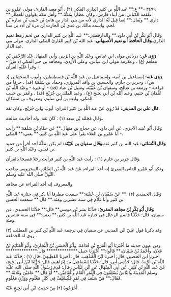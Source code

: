 ٣٤٩٩ -** ع:** عَبد اللَّهِ بن كثير الداري المكي (٢) ، أَبُو معبد القارئ، مولى عَمْرو بن علقمة الكناني، من أبناء فارس. وكان عطارا بِمَكَّةَ،** وأهل مكة يقولون للعطار:** داري.** ويُقال:** إنما قِيلَ لَهُ الداري لأنه من بني الدار بن هانئ بْن حبيب بْن نمارة بْن لخم، واسمه مالك بن عدي بْن الحارث بْن مرة بْن ادد بن سبأ.

وَقَال أَبُو بَكْرِ بْنُ أَبي داود،** والدارقطني:** عَبد اللَّهِ بن كثير الداري من لخم رهط تميم الداري.**وَقَال الحافظ أبو نعيم الأصبهاني:** عَبد الله بْن كثير القارئ المكي الداري، مولى بني عبد الدار.

**رَوَى عَن:** درباس مولى ابن عباس، وعَبْد اللَّهِ بن الزبير، وأبي المنهال عَبْد الرَّحْمَنِ بْن مطعم (ع) ، وعكرمة مولى ابن عباس، وعلي الأزدي، ومجاهد بن جبر المكي (د س) - وقرأ عَلَيْهِ القرآن -.

**رَوَى عَنه:** إسماعيل بن أمية، وإسماعيل بن عَبد اللَّهِ بْنِ قسطنطين، وأيوب السختياني (د س) ، وجرير بن حازم، والحسين بن واقد المروزي، وحماد بن سَلَمَةَ (قد) ، حرفا من قراءته - وزمعة بن صَالِحٍ، وسفيان بْن عُيَيْنَة، وشبل بْن عباد (قد) - أو غيره - وعَبْد اللَّهِ بْن عُثْمَانَ بْن خثيم، وعبد الله بْن أَبي نجيح (ع) ، وعبد الملك بن جُرَيْج (قد) ، وعُمَر بن حبيب المكي، وليث بن أَبي سليم، ومعروف بن مشكان.

**قال علي بن المديني:** قَدْ رُوِيَ عَنْ عَبد اللَّهِ بن كثير الدراي: أيوب وابن جُرَيْج، وكان ثقة.

وَقَال مُحَمَّد بْن سعد (١) : كَانَ ثقة، وله أحاديث صالحة.

وَقَال أَبُو عُبَيد الآجري، عَن أبي داود، عن حجاج بن منهال،** عَن حَمَّادِ بْنِ سَلَمَةَ:** رأيت أبا عَمْرو بن العلاء يقرأ على عَبد اللَّهِ بن كثير،** يعني:** المكي -.

**وَقَال النَّسَائي:** عَبد الله بن كثير ثقة.**وَقَال سفيان بن عُيَيْنَة:** لم يكن بِمَكَّةَ أحد أقرأ من حميد بن قيس، وعَبْد اللَّهِ بن كثير.

وَقَال جرير بن حازم (١) : رأيت عَبد اللَّهِ بن كثير فرأيت رجلا فصيحا بالقرآن.

وذكر أَبُو عَمْرو الداني المقرئ إنه أخذ القراءة عَنْ عَبد اللَّهِ بْنِ السَّائِبِ المخزومي صاحب النَّبِيُّ صلى الله عليه وسلم.

والمعروف إنه أخذ القراءة عن مجاهد.

وَقَال الحميدي (٢) ،** عَنْ سُفْيَانَ بْنِ عُيَيْنَة:** سمعت مطرفا أبا بكر فِي جنازة عَبد اللَّهِ بن كثير وأنا غلام فِي سنة عشرين ومئة،** قال:** سمعت الحسن.

**وَقَال أَبُو بَكْرِ بْنُ مجاهد المقرئ:** حَدَّثَنَا بشر بْن موسى** قال:** حَدَّثَنَا الحميدي، عن سفيان، قال: حَدَّثَنَا قاسم الرحال فِي جنازة عَبد اللَّهِ بن كثير،** يعني:** فِي سنة عشرين ومئة.

وقد ذكرنا قول عَلِيّ ابْن المديني عن سفيان فِي ترجمة عَبد اللَّهِ بْن كثير بن المطلب (٣) .روى له الجماعة.

ومن عيون حديثه ما أَخْبَرَنَا أَبُو الْفَرَجِ بْنِ قُدَامَةَ، وأَبُو الْحَسَنِ بْنُ الْبُخَارِيِّ، وأَبُو الْغَنَائِمِ بْنُ عَلانَ، وأَحْمَدُ بْنُ شَيْبَانَ،** قَالُوا:** أَخْبَرَنَا حنبل،************** قال:************** أخبرنا ابن الحصين، قال: أخبرنا ابْنُ الْمُذْهِب، قال: أخبرنا القَطِيعِيّ، قال (١) : حَدَّثَنَا عَبد اللَّهِ بْن أَحْمَدَ، قال: حَدَّثني أَبِي، قال: حَدَّثَنَا إِسْمَاعِيلُ بْنُ إِبْرَاهِيمَ، قال: حَدَّثَنَا ابْنُ أَبي نَجِيحٍ، عَنْ عَبد اللَّهِ بْنِ كَثِيرٍ، عَن أَبِي الْمِنْهَالِ عَنِ ابْنِ عَبَّاسٍ، قال: قَدِمَ رَسُولُ اللَّهِ صلى الله عليه وسلم الْمَدِينَةَ والنَّاسُ يُسْلِفُونَ فِي الثَّمَرِ الْعَامَ والْعَامَيْنِ،** أَوْ قال:** عَامَيْنَ وثَلاثَةً،** فَقَالَ:** مَنْ سَلَّفَ فِي ثَمَرٍ فَلْيُسْلِفْ فِي كَيْلٍ مَعْلُومٍ ووَزْنٍ مَعْلُومٍ.

أَخْرَجُوهُ (٢) مِنْ حَدِيثِ ابْنِ أَبي نَجِيحٍ عَنْهُ.